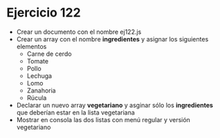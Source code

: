 # Ejercicio 122

- Crear un documento con el nombre ej122.js
- Crear un array con el nombre **ingredientes** y asignar los siguientes elementos
  - Carne de cerdo
  - Tomate
  - Pollo
  - Lechuga
  - Lomo
  - Zanahoria
  - Rúcula
- Declarar un nuevo array **vegetariano** y asginar sólo los **ingredientes** que deberían estar en la lista vegetariana
- Mostrar en consola las dos listas con menú regular y versión vegetariano
